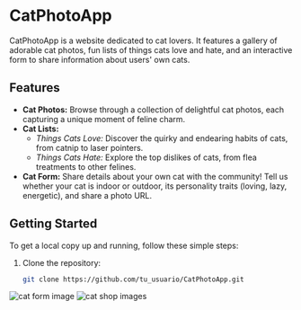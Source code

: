 # CatPhotoApp

CatPhotoApp is a website dedicated to cat lovers. It features a gallery of adorable cat photos, fun lists of things cats love and hate, and an interactive form to share information about users' own cats.

## Features

- **Cat Photos:** Browse through a collection of delightful cat photos, each capturing a unique moment of feline charm.
- **Cat Lists:**
  - *Things Cats Love:* Discover the quirky and endearing habits of cats, from catnip to laser pointers.
  - *Things Cats Hate:* Explore the top dislikes of cats, from flea treatments to other felines.
- **Cat Form:** Share details about your own cat with the community! Tell us whether your cat is indoor or outdoor, its personality traits (loving, lazy, energetic), and share a photo URL.

## Getting Started

To get a local copy up and running, follow these simple steps:

1. Clone the repository:
   ```sh
   git clone https://github.com/tu_usuario/CatPhotoApp.git
![cat form image](https://github.com/santiagoprogramador99/Catshop/assets/112513439/f1e826a0-e3b7-4518-ae9b-d5b15d08222c)
![cat shop images](https://github.com/santiagoprogramador99/Catshop/assets/112513439/94e7b2fa-4312-427f-9524-0ab381cd7c79)



